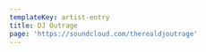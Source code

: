 ```yaml
---
templateKey: artist-entry
title: DJ Outrage
page: 'https://soundcloud.com/therealdjoutrage'
---
```


